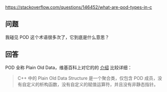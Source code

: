 <https://stackoverflow.com/questions/146452/what-are-pod-types-in-c>

## 问题

我碰见 POD 这个术语很多次了，它到底是什么意思？

## 回答

POD 全称  Plain Old Data，维基百科上对它的的 [介绍](http://en.wikipedia.org/wiki/Plain_Old_Data_Structures) 比较详细：

> C++ 中的 Plain Old Data Structure 是一个聚合类，仅包含 POD 成员，没有自定义的析构函数，没有自定义的赋值运算符，并且没有非静态指针。

